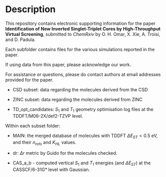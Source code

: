 Description
===========
This repository contains electronic supporting information for the paper
**Identification of New Inverted Singlet-Triplet Cores by High-Throughput
Virtual Screening**, submitted to _ChemRxiv_ by O. H. Omar, X. Xie, A. Troisi,
and D. Padula.

Each subfolder contains files for the various simulations reported
in the paper.

If using data from this paper, please acknowledge our work.

For assistance or questions, please do contact authors at email addresses
provided for the paper.

- CSD subset: data regarding the molecules derived from the CSD

- ZINC subset: data regarding the molecules derived from ZINC

- TD_opt_candidates: $S_1$ and $T_1$ geometry optimisation log files at the TDDFT/M06-2X/def2-TZVP level. 

Within each subset folder: 

- MAIN: the merged database of molecules with TDDFT $\Delta E_{ST} < 0.5$ eV, and their $n_{rots}$ and $K_{HL}$ values.

- dr: $\Delta r$ metric by Guido for the molecules checked.

- CAS_a_b - computed vertical $S_1$ and $T_1$ energies (and $\Delta E_{ST}$) at the CASSCF/6-31G* level with Gaussian. 

